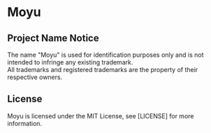 # Moyu

## Project Name Notice

The name "Moyu" is used for identification purposes only and is not intended to infringe any existing trademark.  
All trademarks and registered trademarks are the property of their respective owners.

## License

Moyu is licensed under the MIT License, see [LICENSE] for more information.
